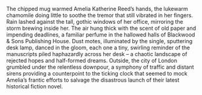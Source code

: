 The chipped mug warmed Amelia Katherine Reed’s hands, the lukewarm chamomile doing little to soothe the tremor that still vibrated in her fingers.  Rain lashed against the tall, gothic windows of her office, mirroring the storm brewing inside her.  The air hung thick with the scent of old paper and impending deadlines, a familiar perfume in the hallowed halls of Blackwood & Sons Publishing House.  Dust motes, illuminated by the single, sputtering desk lamp, danced in the gloom, each one a tiny, swirling reminder of the manuscripts piled haphazardly across her desk – a chaotic landscape of rejected hopes and half-formed dreams.  Outside, the city of London grumbled under the relentless downpour, a symphony of traffic and distant sirens providing a counterpoint to the ticking clock that seemed to mock Amelia’s frantic efforts to salvage the disastrous launch of their latest historical fiction novel.
